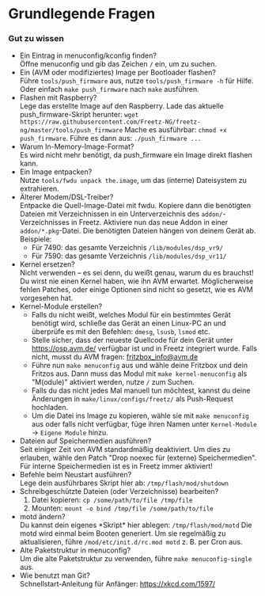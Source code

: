 # Grundlegende Fragen

### Gut zu wissen

  * Ein Eintrag in menuconfig/kconfig finden?<br>
    Öffne menuconfig und gib das Zeichen ```/``` ein, um zu suchen.
  * Ein (AVM oder modifiziertes) Image per Bootloader flashen?<br>
    Führe ```tools/push_firmware``` aus, nutze ```tools/push_firmware -h``` für Hilfe.
    Oder einfach ```make push_firmware``` nach ```make``` ausführen.
  * Flashen mit Raspberry?<br>
    Lege das erstellte Image auf den Raspberry. Lade das aktuelle push\_firmware-Skript herunter:
    ```wget https://raw.githubusercontent.com/Freetz-NG/freetz-ng/master/tools/push_firmware```
    Mache es ausführbar: ```chmod +x push_firmware```. Führe es dann aus: ```./push_firmware ...```
  * Warum In-Memory-Image-Format?<br>
    Es wird nicht mehr benötigt, da push\_firmware ein Image direkt flashen kann.
  * Ein Image entpacken?<br>
    Nutze ```tools/fwdu unpack the.image```, um das (interne) Dateisystem zu extrahieren.
  * Älterer Modem/DSL-Treiber?<br>
    Entpacke die Quell-Image-Datei mit fwdu. Kopiere dann die benötigten Dateien
    mit Verzeichnissen in ein Unterverzeichnis des ```addon/```-Verzeichnisses in Freetz.
    Aktiviere nun das neue Addon in einer ```addon/*.pkg```-Datei.
    Die benötigten Dateien hängen von deinem Gerät ab. Beispiele:
     - Für 7490: das gesamte Verzeichnis ```/lib/modules/dsp_vr9/```
     - Für 7590: das gesamte Verzeichnis ```/lib/modules/dsp_vr11/```
  * Kernel ersetzen?<br>
    Nicht verwenden – es sei denn, du weißt genau, warum du es brauchst!
    Du wirst nie einen Kernel haben, wie ihn AVM erwartet. Möglicherweise fehlen Patches,
    oder einige Optionen sind nicht so gesetzt, wie es AVM vorgesehen hat.
  * Kernel-Module erstellen?<br>
     - Falls du nicht weißt, welches Modul für ein bestimmtes Gerät benötigt wird, schließe das Gerät an einen Linux-PC an und überprüfe es mit den Befehlen: `dmesg`, `lsusb`, `lsmod` etc.
     - Stelle sicher, dass der neueste Quellcode für dein Gerät unter https://osp.avm.de/ verfügbar ist und in Freetz integriert wurde. Falls nicht, musst du AVM fragen: fritzbox_info@avm.de
     - Führe nun `make menuconfig` aus und wähle deine Fritzbox und dein Fritzos aus. Dann muss das Modul mit `make kernel-menuconfig` als "M(odule)" aktiviert werden, nutze `/` zum Suchen.
     - Falls du das nicht jedes Mal manuell tun möchtest, kannst du deine Änderungen in `make/linux/configs/freetz/` als Push-Request hochladen.
     - Um die Datei ins Image zu kopieren, wähle sie mit ```make menuconfig``` aus oder falls nicht verfügbar, füge ihren Namen unter `Kernel-Module` -> `Eigene Module` hinzu.
  * Dateien auf Speichermedien ausführen?<br>
    Seit einiger Zeit von AVM standardmäßig deaktiviert. Um dies zu erlauben,
    wähle den Patch "Drop noexec für (externe) Speichermedien".
    Für interne Speichermedien ist es in Freetz immer aktiviert!
  * Befehle beim Neustart ausführen?<br>
    Lege dein ausführbares Skript hier ab: ```/tmp/flash/mod/shutdown```
  * Schreibgeschützte Dateien (oder Verzeichnisse) bearbeiten?<br>
    1) Datei kopieren: ```cp /some/path/to/file /tmp/file```<br>
    2) Mounten: ```mount -o bind /tmp/file /some/path/to/file```
  * motd ändern?<br>
    Du kannst dein eigenes \*Skript\* hier ablegen: ```/tmp/flash/mod/motd```
    Die motd wird einmal beim Booten generiert. Um sie regelmäßig zu aktualisieren,
    führe ```/mod/etc/init.d/rc.mod motd``` z. B. per Cron aus.
  * Alte Paketstruktur in menuconfig?<br>
    Um die alte Paketstruktur zu verwenden, führe ```make menuconfig-single``` aus.
  * Wie benutzt man Git?<br>
    Schnellstart-Anleitung für Anfänger: https://xkcd.com/1597/
